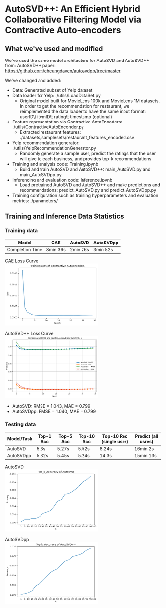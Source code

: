 # AutoSVD++: An Efficient Hybrid Collaborative Filtering Model via Contractive Auto-encoders

## What we've used and modified
We've used the same model architecture for AutoSVD and AutoSVD++ from:
AutoSVD++ paper: https://github.com/cheungdaven/autosvdpp/tree/master

We've changed and added:
- Data: Generated subset of Yelp dataset
- Data loader for Yelp: ./utils/LoadDataSet.py
  - Original model built for MovieLens 100k and MovieLens 1M datasets. In order to get the recommendation for restaurant, we reimplemented the data loader to have the same input format: userID\t itemID\t rating\t timestamp (optional)
- Feature representation via Contractive AntoEncoders: ./utils/ContractiveAutoEnconder.py
  - Extracted restaurant features: ./datasets/samplesets/restaurant_features_encoded.csv
- Yelp recommendation generator: ./utils/YelpRecommendationGenerator.py
  - Randomly generate a sample user, predict the ratings that the user will give to each business, and provides top-k recommendations 
- Training and analysis code: Training.ipynb
  - Build and train AutoSVD and AutoSVD++: main_AutoSVD.py and main_AutoSVDpp.py
- Inferencing and evaluation code: Inference.ipynb
  - Load pretrained AutoSVD and AutoSVD++ and make predictions and recommendations: predict_AutoSVD.py and predict_AutoSVDpp.py
- Training configuration such as training hyperparameters and evaluation metrics: ./parameters/

## Training and Inference Data Statistics

### Training data

| Model            | CAE              | AutoSVD    | AutoSVDpp  |
|------------------|------------------|------------|------------|
| Completion Time  |   8min 36s       | 2min 26s   | 3min 52s   |

CAE Loss Curve \
<img src="pic/CAE_Loss.png" alt="cae loss" style="width:300px;height:200px;">

AutoSVD++ Loss Curve \
<img src="pic/AutoSVDpp_Loss.png" alt="autosvdpp loss" style="width:300px;height:200px;">

- AutoSVD: RMSE = 1.043, MAE = 0.799 
- AutoSVDpp: RMSE = 1.040, MAE = 0.799

### Testing data

| Model/Task           | Top-1 Acc              | Top-5 Acc    | Top-10 Acc  | Top-10 Rec (single user) | Predict (all usres)
|------------------|------------------|------------|------------| ------------|------------|
| AutoSVD |   5.3s       | 5.27s   | 5.52s   | 8.24s | 16min 2s |
| AutoSVDpp |   5.32s       | 5.45s   | 5.24s   | 14.3s | 15min 13s

AutoSVD \
<img src="pic/AutoSVD_top_k.png" alt="autosvd kk" style="width:300px;height:200px;">

AutoSVDpp \
<img src="pic/AutoSVDpp_top_k.png" alt="autosvdpp kk" style="width:300px;height:200px;">

